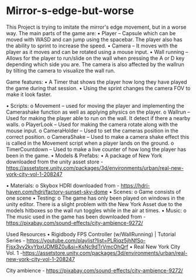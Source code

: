# Mirror-s-edge-but-worse
This Project is trying to imitate the mirror's edge movement, but in a worse way.
The main parts of the game are:
•	Player – Capsule which can be moved with WASD and can jump using the spacebar. The player also has the ability to sprint to increase the speed.
•	Camera – It moves with the player as it moves and can be rotated using a mouse input.
•	Wall running – Allows for the player to run/slide on the wall when pressing the A or D key depending which side you are. The camera is also affected by the wallrun by tilting the camera to visualize the wall run.

Game features:
•	A Timer that shows the player how long they have played the game during that session.
•	Using the sprint changes the camera FOV to make it look faster.

•	Scripts:
  o	Movement – used for moving the player and implementing the Camerashake function as well as applying physics on the player.
  o	Wallrun – Used for making the player able to run on the wall. It detect if there a nearby walls.
  o	PlayerLook – Used for making the camera rotate along with the mouse input.
  o	CameraHolder – Used to set the cameras position in the correct position.
  o	CameraShake – Used to make a camera shake effect this is called in the Movement script when a player lands on the ground.
  o	TimerCountdown – Used to make a live counter of how long the player has been in the game.
•	Models & Prefabs:
  •	A package of New York downloaded from the unity asset store - https://assetstore.unity.com/packages/3d/environments/urban/real-new-york-city-vol-1-208247

•	Materials:
  o	Skybox HDRI downloaded from - https://hdri-haven.com/hdri/factory-sunset-sky-dome
•	Scenes:
  o	Game consists of one scene
•	Testing:
  o	The game has only been played on windows in the unity editor. There is a slight problem with the New York  Asset due to the models hitboxes so the wall run toggles while in the air at times.
•	Music:
  o	The music used in the game has been downloaded from - https://pixabay.com/sound-effects/city-ambience-9272/


Used Resources
•	Rigidbody FPS Controller (w/WallRunning) | Tutorial Series -  https://youtube.com/playlist?list=PLRiqz5jhNfSo-Fjsx3vv2kvYbxUDMBZ0u&si=KsNc9dTrVmcOhQrf
•	Real New York City Vol. 1 -https://assetstore.unity.com/packages/3d/environments/urban/real-new-york-city-vol-1-208247

City ambience - https://pixabay.com/sound-effects/city-ambience-9272/
